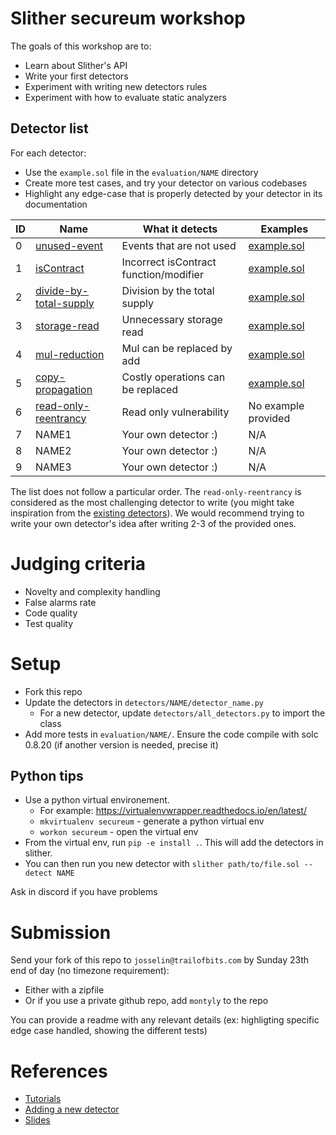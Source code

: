 # Slither secureum workshop

The goals of this workshop are to:
- Learn about Slither's API
- Write your first detectors
- Experiment with writing new detectors rules
- Experiment with how to evaluate static analyzers

## Detector list

For each detector:
- Use the `example.sol` file in the `evaluation/NAME` directory
- Create more test cases, and try your detector on various codebases
- Highlight any edge-case that is properly detected by your detector in its documentation

| ID  | Name                 | What it detects                             | Examples                                                |
|-----|----------------------|---------------------------------------------|---------------------------------------------------------|
| 0   | [unused-event](./detectors/unused_event/unused_event.py)         | Events that are not used                    | [example.sol](./evaluation/unused_event/example.sol)     |
| 1   | [isContract](./detectors/iscontract/iscontract.py)           | Incorrect isContract function/modifier      | [example.sol](./evaluation/iscontract/example.sol)       |
| 2   | [divide-by-total-supply](./detectors/divide_by_total_supply/divide_by_total_supply.py) | Division by the total supply                | [example.sol](./evaluation/divide_by_total_supply/example.sol) |
| 3   | [storage-read](./detectors/storage_read_elimiation/storage_read.py)         | Unnecessary storage read                    | [example.sol](./evaluation/storage_read_eliminination/example.sol) |
| 4   | [mul-reduction](./detectors/mul_reduction/mul_reduction.py)        | Mul can be replaced by add                  | [example.sol](./evaluation/mul_reduction/example.sol)    |
| 5   | [copy-propagation](./detectors/copy_propagation/copy_propagation.py)     | Costly operations can be replaced           | [example.sol](./evaluation/copy_propagation/example.sol) |
| 6   | [read-only-reentrancy](./detectors/read_only_reentrancy/read_only_reentrancy.py) | Read only vulnerability                     | No example provided                                            |
| 7   | NAME1                | Your own detector :)                        | N/A                                                     |
| 8   | NAME2                | Your own detector :)                        | N/A                                                     |
| 9  | NAME3                | Your own detector :)                        | N/A                                                     |

The list does not follow a particular order. 
The `read-only-reentrancy` is considered as the most challenging detector to write (you might take inspiration from the [existing detectors](https://github.com/crytic/slither/tree/master/slither/detectors/reentrancy)).
We would recommend trying to write your own detector's idea after writing 2-3 of the provided ones. 

# Judging criteria
- Novelty and complexity handling
- False alarms rate
- Code quality
- Test quality

# Setup 
- Fork this repo
- Update the detectors in `detectors/NAME/detector_name.py`
  - For a new detector, update `detectors/all_detectors.py` to import the class
- Add more tests in `evaluation/NAME/`. Ensure the code compile with solc 0.8.20 (if another version is needed, precise it)

## Python tips
- Use a python virtual environement.
  - For example: https://virtualenvwrapper.readthedocs.io/en/latest/
  - `mkvirtualenv secureum` - generate a python virtual env
  - `workon secureum` - open the virtual env
- From the virtual env, run `pip -e install .`. This will add the detectors in slither.
- You can then run you new detector with `slither path/to/file.sol --detect NAME`

Ask in discord if you have problems 

# Submission

Send your fork of this repo to `josselin@trailofbits.com` by Sunday 23th end of day (no timezone requirement):
- Either with a zipfile
- Or if you use a private github repo, add `montyly` to the repo

You can provide a readme with any relevant details (ex: highligting specific edge case handled, showing the different tests)

# References
- [Tutorials](https://secure-contracts.com/program-analysis/slither/index.html)
- [Adding a new detector](https://github.com/crytic/slither/wiki/Adding-a-new-detector)
- [Slides](./slides.pdf)